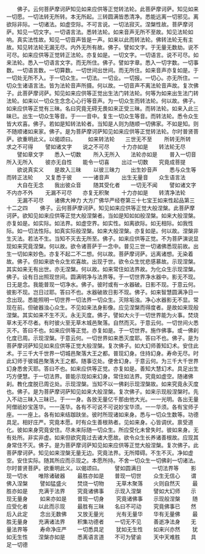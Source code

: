<!-- { "loadSidebar": true } -->
　　佛子。云何菩萨摩诃萨知见如来应供等正觉转法轮。此菩萨摩诃萨。知见如来一切愿。一切法转无所转。本无所起。三转圆满皆悉清净。悉能远离一切邪见。离欲际非际。一切诸法。如虚空际。不可言说。一切法寂灭。涅槃性故。菩萨摩诃萨。知见一切文字。一切语言法。悉转法轮。如来音声无所不至故。知见法轮如响。真实法性故。知见一切音声皆是一声。如来以此而转法轮。佛转法轮无有主故。知见转法轮无漏无尽。内外无所有故。佛子。譬如文字。于无量无数劫。说不可尽。如来应供等正觉转正法轮。亦复如是。一切文字。一切语言。说不可尽。如来法轮。悉入一切语言文字。而无所住。佛子。譬如字章。悉入一切字数。一切事数。一切语言数。一切算数。一切世间出世间。而无所住。如来音声亦复如是。于一切处无所不入。于一切众生。一切法。一切业。一切报。一切心。亦无所住。一切众生诸语言法。皆为法轮音声所摄。何以故。一切音声不离法轮音声故。复次佛子。此菩萨摩诃萨。知见如来应供等正觉出生法门转法轮。何等为如来出生法门转法轮。如来以一切众生念念心心行等音声。为一切众生而转法轮。何以故。佛子。如来应供等正觉有三昧。名曰究竟无碍无畏如来正受三昧。而转法轮。如来入此三昧已。出生一切众生等音。于一一音中。复生一切众生等音。而转法轮。悉令众生皆大欢喜。佛子。若如是知转法轮者。当知是人则为随顺一切佛家。不如是知。则不随顺诸如来家。佛子。是为菩萨摩诃萨知见如来应供等正觉转法轮。尔时普贤菩萨。欲重明此义。以偈颂曰。
　　如来转法轮　　三世无不至
　　所转无所转　　求之不可得
　　譬如诸文字　　说之不可尽
　　十力亦如是　　转法轮无尽
　　譬如章文字　　悉入一切数
　　所入无所入　　法轮亦如是
　　普入一切音　　所入无所入
　　彼亦无自性　　能令一切喜
　　出过一切数　　究竟成菩提
　　欲说真实义　　是故入三昧
　　以彼三昧力　　出生妙音声
　　悉与众生等　　而转正法轮
　　又复悉于彼　　一一诸音声
　　出生无量音　　众生语言法
　　大自在无念　　我出彼众音
　　随其受化者　　一切无不闻
　　譬如诸文字　　不内亦不外
　　无漏不可尽　　亦复无积聚
　　十力亦如是　　转清净法轮
　　无漏不可尽　　诸佛大神力
大方广佛华严经卷第三十七宝王如来性起品第三十二之四
　　佛子。云何菩萨摩诃萨。知见如来应供等正觉大般涅槃。此菩萨摩诃萨。欲知见如来应供等正觉大般涅槃者。当如是知如如般涅槃。如来大般涅槃。亦复如是。如实际。如法界。如虚空界。如实性。如离欲际。如无相际。如我性际。如一切法性际。如真实际般涅槃。如来大般涅槃。亦复如是。何以故。涅槃非生灭法。若法不生。当知不灭去无所至。佛子。如来应供等正觉。不为菩萨演说显现如来究竟涅槃。何以故。欲令诸菩萨于一念中。普见三世一切诸佛悉现前故。出生一切如来妙色。亦复不起二不二想。何以故。菩萨摩诃萨。远离诸想。无染着故。佛子。但如来欲令众生欢喜故。出现于世。欲令众生忧悲感慕故。示现涅槃。其实如来无有出世。亦无涅槃。何以故。如来常住如法界故。为化众生示现涅槃。佛子。设有日出照现世间。圆满明净与法界等。于一切世界净水器中。影无不现。日无是念。我能普现一切净水。佛子。彼时或有一水器破。日影不现。于意云何。彼影不现。岂日过耶。答曰不也。水器破故日影不现。佛子。如来智慧圆满净日一念出现。悉能照明一切世界一切法界一切众生。灭除垢浊。净心水器影无不显。常现在前。但破器浊心众生。不见如来法身影像。应见涅槃而得度者。是故如来现般涅槃。其实如来不生不灭。永无灭度。佛子。譬如大火于一切世界能为火事。焚烧草木无不尽者。有时彼火至无草木城邑聚落。自然而灭。于意云何。一切世间火悉灭不。答曰不也。如来应供等正觉。亦复如是。于一切世界。施作佛事。或一佛刹化度已周。示现涅槃。于意云何。一切世界如来悉灭度耶。答曰不也。佛子。是为菩萨摩诃萨知见如来应供等正觉大般涅槃。复次佛子。如大幻师善知幻术。安住此术。于三千大千世界一切城邑聚落大王之都。普现幻身。住持幻身。寿命无尽。时此幻师于彼城邑聚落大王之都。随事讫处。便舍幻身。于意云何。为三千大千世界幻身悉舍灭耶。答曰不也。如来应供等正觉。亦复如是。善知大慧幻术。具足出生巧方便慧。于一切法界。普能示现如来幻身。常住如法界。究竟如虚空。随诸佛刹。教化度脱已周讫处。示现涅槃。当知不以一佛刹示现涅槃故。如来究竟永灭度也。佛子。是为菩萨摩诃萨知见如来大般涅槃。复次佛子。如来示现般涅槃时。先入不动三昧入三昧已。于一一身。各放无量亿千那由他大光。一一光明。各出无量阿僧祇妙宝莲华。一一莲华。各有不可说不可说妙宝华须。一一华须。各有宝师子座。一一座上。各有如来结跏趺坐。彼时所现诸如来身。悉与一切众生数等。功德具足。相好庄严。究竟本愿。时有众生善根熟者。见如来身。心皆调伏。禀受道化。彼如来身究竟安住。尽未来际随一切众生。所应受化未曾失时。彼如来身。无有处所。非实非虚。如来但欲究竟过去诸大愿故。欲令众生长养诸善根故。应现其身常住不灭。佛子。是为菩萨摩诃萨知见如来应供等正觉大般涅槃。复次佛子。此菩萨摩诃萨。知见如来涅槃无量无边。究竟法界。无所障碍。不生不灭。净如虚空。安住实际。随其所应而示现之。本愿所持。不舍一切众生一切佛刹一切诸法。尔时普贤菩萨。欲重明此义。以偈颂曰。
　　譬如圆满日　　一切法界等
　　影现一切水　　唯除诸破器
　　最胜亦如是　　普现一切世
　　众生无信心　　谓佛入涅槃
　　譬如猛盛火　　焚烧一切物
　　无草木聚落　　火则自然灭
　　最胜亦如是　　充满于法界
　　究竟诸佛事　　示现入涅槃
　　譬如大幻师　　示现无量身
　　如来亦如是　　普现一切身
　　究竟诸佛事　　示现般涅槃
　　随应受化者　　以此而示现
　　最胜有三昧　　名曰不可动
　　究竟佛事已　　然后入此定
　　念出无数佛　　又放无量光
　　光有无量华　　华有无量佛
　　最胜无量身　　充满诸法界
　　积集功德者　　一切无不见
　　善逝净法身　　无量法界等
　　寿命净庄严　　一切悉具足
　　犹如无生性　　如来兴亦然
　　犹如无生性　　涅槃亦如是
　　悉离语言道　　不可为譬谕
　　天中天难胜　　具足一切德
